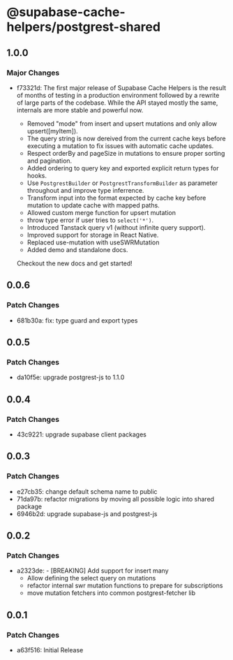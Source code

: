 # @supabase-cache-helpers/postgrest-shared

## 1.0.0

### Major Changes

- f73321d: The first major release of Supabase Cache Helpers is the result of months of testing in a production environment followed by a rewrite of large parts of the codebase. While the API stayed mostly the same, internals are more stable and powerful now.

  - Removed "mode" from insert and upsert mutations and only allow upsert([myItem]).
  - The query string is now dereived from the current cache keys before executing a mutation to fix issues with automatic cache updates.
  - Respect orderBy and pageSize in mutations to ensure proper sorting and pagination.
  - Added ordering to query key and exported explicit return types for hooks.
  - Use `PostgrestBuilder` or `PostgrestTransformBuilder` as parameter throughout and improve type inferrence.
  - Transform input into the format expected by cache key before mutation to update cache with mapped paths.
  - Allowed custom merge function for upsert mutation
  - throw type error if user tries to `select('*')`.
  - Introduced Tanstack query v1 (without infinite query support).
  - Improved support for storage in React Native.
  - Replaced use-mutation with useSWRMutation
  - Added demo and standalone docs.

  Checkout the new docs and get started!

## 0.0.6

### Patch Changes

- 681b30a: fix: type guard and export types

## 0.0.5

### Patch Changes

- da10f5e: upgrade postgrest-js to 1.1.0

## 0.0.4

### Patch Changes

- 43c9221: upgrade supabase client packages

## 0.0.3

### Patch Changes

- e27cb35: change default schema name to public
- 71da97b: refactor migrations by moving all possible logic into shared package
- 6946b2d: upgrade supabase-js and postgrest-js

## 0.0.2

### Patch Changes

- a2323de: - [BREAKING] Add support for insert many
  - Allow defining the select query on mutations
  - refactor internal swr mutation functions to prepare for subscriptions
  - move mutation fetchers into common postgrest-fetcher lib

## 0.0.1

### Patch Changes

- a63f516: Initial Release
